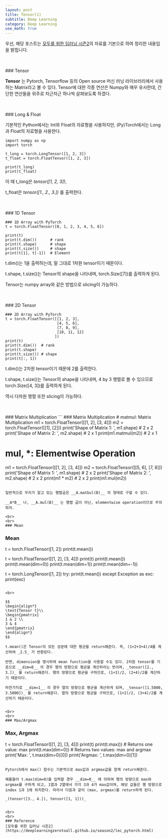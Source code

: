 ```yaml
---
layout: post
title: Tensor(1)
subtitle: Deep Learning
category: Deep Learning
use_math: true
---
```


우선, 해당 포스트는 [모두를 위한 딥러닝 시즌2](https://deeplearningzerotoall.github.io/season2/lec_pytorch.html)의 자료를 기본으로 하여 정리한 내용임을 밝힙니다.

<br>
<br>
### Tensor

__Tensor__ 는 Pytorch, Tensorflow 등의 Open source 머신 러닝 라이브러리에서 사용하는 Matrix라고 볼 수 있다. Tensor에 대한 각종 연산은 Numpy와 매우 유사한데, 간단한 연산들을 위주로 차근차근 하나씩 살펴보도록 하겠다.

<br>
<br>
### Long & Float

기본적인 Python에서는 Int와 Float의 자료형을 사용하지만, (Py)Torch에서는 Long과 Float의 자료형을 사용한다.

```
import numpy as np
import torch

t_long = torch.LongTensor([1, 2, 3])
t_float = torch.FloatTensor([1, 2, 3])

print(t_long)
print(t_float)
```

이 때 t_long은 _tensor([1, 2, 3])_,

t_float은 _tensor([1., 2., 3.])_ 를 출력한다.


<br>
<br>
### 1D Tensor

```
### 1D Array with PyTorch
t = torch.FloatTensor([0, 1, 2, 3, 4, 5, 6])

print(t)
print(t.dim())      # rank
print(t.shape)      # shape
print(t.size())     # shape
print(t[1], t[-1])  # Element
```

t.dim()는 1을 출력하는데, 말 그대로 1차원 tensor이기 때문이다.

t.shape, t.size()는 Tensor의 shape을 나타내며, torch.Size([7])를 출력하게 된다.

Tensor는 numpy array와 같은 방법으로 slicing이 가능하다.

<br>
<br>
### 2D Tensor

```
### 2D Array with PyTorch
t = torch.FloatTensor([[1, 2, 3],
                       [4, 5, 6],
                       [7, 8, 9],
                       [10, 11, 12]
                      ])
print(t)
print(t.dim())  # rank
print(t.shape)
print(t.size()) # shape
print(t[:, 1])
```

t.dim()는 2차원 tensor이기 때문에 2를 출력한다.

t.shape, t.size()는 Tensor의 shape을 나타내며, 4 by 3 행렬로 볼 수 있으므로 torch.Size([4, 3])를 출력하게 된다.

역시 다차원 행렬 또한 slicing이 가능하다.

<br>
<br>
### Matrix Multiplication
```
### Matrix Multiplication
# matmul: Matrix Multiplication
m1 = torch.FloatTensor([[1, 2], [3, 4]])
m2 = torch.FloatTensor([[1], [2]])
print('Shape of Matrix 1: ', m1.shape) # 2 x 2
print('Shape of Matrix 2: ', m2.shape) # 2 x 1
print(m1.matmul(m2)) # 2 x 1

# mul, *: Elementwise Operation
m1 = torch.FloatTensor([[1, 2], [3, 4]])
m2 = torch.FloatTensor([[5, 6], [7, 8]])
print('Shape of Matrix 1: ', m1.shape) # 2 x 2
print('Shape of Matrix 2: ', m2.shape) # 2 x 2
print(m1 * m2) # 2 x 2
print(m1.mul(m2))
```

일반적으로 우리가 알고 있는 행렬곱은 __A.matbul(B)__ 의 형태로 구할 수 있다.

__A*B__ 나, __A.mul(B)__ 는 행렬 곱이 아닌, elementwise operation이므로 주의하자.

<br>
<br>
### Mean
```
### Mean
t = torch.FloatTensor([1, 2])
print(t.mean())

t = torch.FloatTensor([[1, 2], [3, 4]])
print(t)
print(t.mean())
print(t.mean(dim=0))
print(t.mean(dim=1))
print(t.mean(dim=-1))

t = torch.LongTensor([1, 2])
try:
    print(t.mean())
except Exception as exc:
    print(exc)
```

<br>

$$
\begin{align*}
\text{Tensor t}\\
\begin{pmatrix}
1 & 2 \\
3 & 4
\end{pmatrix}
\end{align*}
$$

t.mean()은 Tensor의 모든 성분에 대한 평균을 return해준다. 즉, (1+2+3+4)/4를 계산하여 _2.5_ 가 반환된다.

반면, dimension을 명시하여 mean function을 사용할 수도 있다. 2차원 tensor를 기준으로 __dim=0__ 의 경우 행의 방향으로 평균을 계산하라는 뜻이며, _tensor([2., 3.])_ 를 return해준다. 행의 방향으로 평균을 구하므로, (1+3)/2, (2+4)/2를 계산하기 때문이다.

마찬가지로 __dim=1__ 의 경우 열의 방향으로 평균을 계산하게 되며, _tensor([1.5000, 3.5000])_ 를 return해준다. 열의 방향으로 평균을 구하므로, (1+2)/2, (3+4)/2를 계산하기 때문이다.


<br>
<br>
### Max/Argmax
```
### Max, Argmax

t = torch.FloatTensor([[1, 2], [3, 4]])
print(t)
print(t.max())      # Returns one value: max
print(t.max(dim=0)) # Returns two values: max and argmax
print('Max: ', t.max(dim=0)[0])
print('Argmax: ', t.max(dim=0)[1])
```

Pytorch에서 max() 함수는 기본적으로 max값과 argmax값을 함께 return해준다.

예를들어 t.max(dim=0)를 입력할 경우 __dim=0__ 에 의하여 행의 방향으로 max와 argmax를 구하게 되고, 1열과 2열에서 각각 3과 4가 max값이며, 해당 값들은 행 방향으로 index 1과 1에 위치한다. 따라서 다음과 같이 (max, argmax)를 return하게 된다.

_(tensor([3., 4.]), tensor([1, 1]))_


<br>
<br>
### Reference
[모두를 위한 딥러닝 시즌2](https://deeplearningzerotoall.github.io/season2/lec_pytorch.html)
